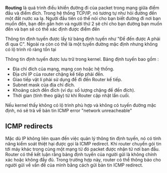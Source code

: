 **Routing** là quá trình điều khiển đường đi của packet trong mạng giữa điểm đầu và điểm đích. Trong hệ thống TCP/IP, nó tương tự như hỏi đường đến một đất nước xa lạ. Người đầu tiên có thể nói cho bạn biết đường đi nơi bạn muốn đến, bạn đến gần hơn và người thứ 2 sẽ chỉ cho bạn đường bạn muốn đến và bạn sẽ có thể xác định được điểm đến

Thông tin định tuyến được lấy từ bảng định tuyến như "Để đến được A phải đi qua C". Ngoài ra còn có thể là một tuyến đường mặc định nhưng không có lộ trình rõ ràng tồn tại

Thông tin định tuyến được lưu trữ trong kernel. Bảng định tuyến bao gồm :

- Địa chỉ đích của mạng, mạng con hoặc hệ thống.
- Địa chỉ IP của router chặng kế tiếp phải đến.
- Giao tiếp vật lí phải sử dụng để đi đến Router kế tiếp.
- Subnet mask của địa chỉ đích.
- Khoảng cách đến đích (ví dụ: số lượng chặng để đến đích).
- Thời gian (tính theo giây) từ khi Router cập nhật lần cuối.

Nếu kernel thấy không có lộ trình phù hợp và không có tuyến đường mặc định, nó sẽ trả về bản tin ICMP error "network unreacheable"

## ICMP redirects

Mặc dù IP không liên quan đến việc quản lý thông tin định tuyến, nó có tính năng kiểm soát thiệt hại được gọi là ICMP redirect. Khi router chuyển gói tin tới máy khác trong cùng một mạng từ đó packet được nhận từ nơi ban đầu. Router có thể kết luận rằng bảng định tuyến của người gửi là không chính xác hoặc không đầy đủ. Trong trường hợp này, router có thể thông báo cho người gửi về vấn đề của mình bằng cách gửi bản tin ICMP redirect. 
